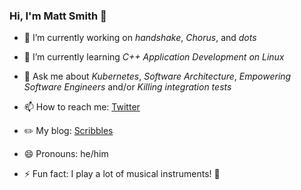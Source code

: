 ### Hi, I'm Matt Smith 👋

- 🔭 I’m currently working on _handshake_, _Chorus_, and _dots_

- 🌱 I’m currently learning _C++ Application Development on Linux_

- 💬 Ask me about _Kubernetes_, _Software Architecture_, _Empowering Software Engineers_ and/or _Killing integration tests_

- 📫 How to reach me: [Twitter](https://twitter.com/Harmelodic)

- ✏️ My blog: [Scribbles](https://scribbles.harmelodic.com)

- 😄 Pronouns: he/him

- ⚡ Fun fact: I play a lot of musical instruments! 🎹

